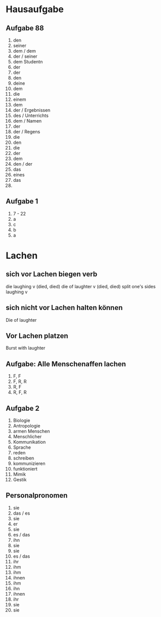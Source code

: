 # Hausaufgabe


## Aufgabe 88

1. den
2. seiner
3. dem / dem
4. der / seiner
5. dem Studentn
6. der 
7. der 
8. den
9. deine
10. dem
11. die
12. einem
13. dem
14. der / Ergebnissen
15. des / Unterrichts
16. dem / Namen
17. der 
18. der / Regens
19. die
20. den
21. die
22. der
23. dem
24. den / der
25. das 
26. eines
27. das
28. 

## Aufgabe 1

1. 7 - 22
2. a
3. c
4. b
5. a

# Lachen

## sich vor Lachen biegen verb

die laughing v  (died, died)
die of laughter v  (died, died)
split one's sides laughing v

## sich nicht vor Lachen halten können

Die of laughter

## Vor Lachen platzen

Burst with laughter

## Aufgabe: Alle Menschenaffen lachen

1. F, F
2. F, R, R
3. R, F
4. R, F, R

## Aufgabe 2

1. Biologie
2. Antropologie
3. armen Menschen
4. Menschlicher
5. Kommunikation
6. Sprache
7. reden
8. schreiben
9. kommunizieren
10. funktioniert
11. Mimik
12. Gestik

## Personalpronomen

1. sie
2. das / es
3. sie
4. er
5. sie
6. es / das
7. ihn
8. sie
9. sie
10. es / das
11. ihr
12. ihm
13. ihm
14. ihnen
15. ihm
16. ihn
17. ihnen
18. ihr
19. sie
20. sie

